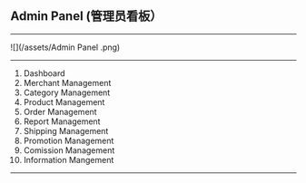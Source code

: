 ## Admin Panel \(管理员看板）

---

![](/assets/Admin Panel .png)

---

1. Dashboard 
2. Merchant Management
3. Category Management
4. Product Management 
5. Order Management
6. Report Management
7. Shipping Management 
8. Promotion Management 
9. Comission Management
10. Information Mangement  



---



